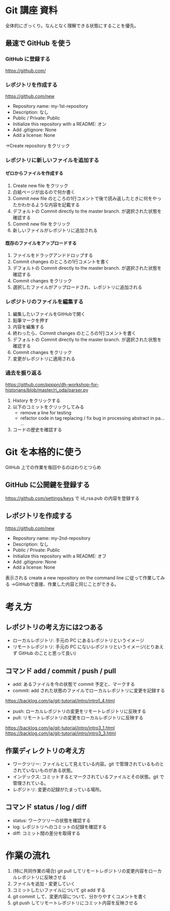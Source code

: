 # Git 講座 資料
全体的にざっくり。なんとなく理解できる状態にすることを優先。

## 最速で GitHub を使う
### GitHub に登録する
https://github.com/

### レポジトリを作成する
https://github.com/new

- Repository name: my-1st-repository
- Description: なし
- Public / Private: Public
- Initialize this repository with a README: オン
- Add .gitignore: None
- Add a license: None

→Create repository をクリック

### レポジトリに新しいファイルを追加する
#### ゼロからファイルを作成する
1. Create new file をクリック
1. 白紙ページが出るので何か書く
1. Commit new file のところの1行コメントで後で読み返したときに何をやったかわかるような内容を記載する
1. デフォルトの Commit directly to the master branch. が選択された状態を確認する
1. Commit new file をクリック
1. 新しいファイルがレポジトリに追加される

#### 既存のファイルをアップロードする
1. ファイルをドラッグアンドドロップする
1. Commit changes のところの1行コメントを書く
1. デフォルトの Commit directly to the master branch. が選択された状態を確認する
1. Commit changes をクリック
1. 選択したファイルがアップロードされ、レポジトリに追加される

### レポジトリのファイルを編集する
1. 編集したいファイルをGitHubで開く
1. 鉛筆マークを押す
1. 内容を編集する
1. 終わったら、Commit changes のところの1行コメントを書く
1. デフォルトの Commit directly to the master branch. が選択された状態を確認する
1. Commit changes をクリック
1. 変更がレポジトリに適用される

### 過去を振り返る
https://github.com/ppppn/dh-workshop-for-historians/blob/master/ri_oda/parser.py

1. History をクリックする
1. 以下のコミットをクリックしてみる
    - remove a line for testing
    - refactor code in tag replacing / fix bug in processing abstract in pa…  …
1. コードの歴史を確認する

# Git を本格的に使う
GitHub 上での作業を毎回やるのはわりとつらめ

## GitHub に公開鍵を登録する
https://github.com/settings/keys で id_rsa.pub の内容を登録する

## レポジトリを作成する
https://github.com/new

- Repository name: my-2nd-repository
- Description: なし
- Public / Private: Public
- Initialize this repository with a README: オフ
- Add .gitignore: None
- Add a license: None

表示される create a new repository on the command line に従って作業してみる
→GitHubで直接、作業した内容と同じことができる。

# 考え方

## レポジトリの考え方には2つある
- ローカルレポジトリ: 手元の PC にあるレポジトリというイメージ
- リモートレポジトリ: 手元の PC にないレポジトリというイメージ(とりあえず GitHub のことと思って良い)

## コマンド add / commit / push / pull
- add: あるファイルを今の状態で commit 予定と、マークする
- commit: add された状態のファイルでローカルレポジトリに変更を記録する

https://backlog.com/ja/git-tutorial/intro/intro1_4.html

- push: ローカルレポジトリの変更をリモートレポジトリに反映する
- pull: リモートレポジトリの変更をローカルレポジトリに反映する

https://backlog.com/ja/git-tutorial/intro/intro3_1.html
https://backlog.com/ja/git-tutorial/intro/intro3_3.html

## 作業ディレクトリの考え方
- ワークツリー: ファイルとして見えている内容。git で管理されているものとされていないものがある状態。
- インデックス: コミットするとマークされているファイルとその状態。git で管理されている。
- レポジトリ: 変更の記録がたまっている場所。

## コマンド status / log / diff
- status: ワークツリーの状態を確認する
- log: レポジトリへのコミットの記録を確認する
- diff: コミット間の差分を取得する

# 作業の流れ

1. (特に共同作業の場合) git pull してリモートレポジトリの変更内容をローカルレポジトリに反映させる
1. ファイルを追加・変更していく
1. コミットしたいファイルについて git add する
1. git commit して、変更内容について、分かりやすくコメントを書く
1. git push してリモートレポジトリにコミット内容を反映させる

